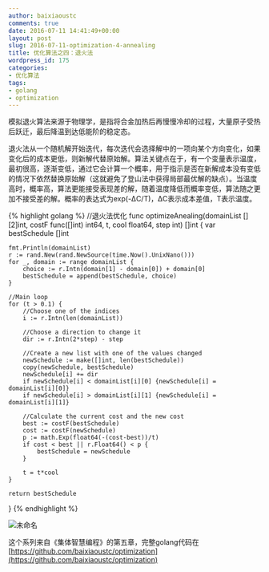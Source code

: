 ```yaml
---
author: baixiaoustc
comments: true
date: 2016-07-11 14:41:49+00:00
layout: post
slug: 2016-07-11-optimization-4-annealing
title: 优化算法之四：退火法
wordpress_id: 175
categories:
- 优化算法
tags:
- golang
- optimization
---
```


模拟退火算法来源于物理学，是指将合金加热后再慢慢冷却的过程，大量原子受热后跃迁，最后降温到达低能阶的稳定态。

退火法从一个随机解开始迭代，每次迭代会选择解中的一项向某个方向变化，如果变化后的成本更低，则新解代替原始解。算法关键点在于，有一个变量表示温度，最初很高，逐渐变低，通过它会计算一个概率，用于指示是否在新解成本没有变低的情况下依然替换原始解（这就避免了登山法中获得局部最优解的缺点）。当温度高时，概率高，算法更能接受表现差的解，随着温度降低而概率变低，算法随之更加不接受差的解。概率的表达式为exp(-ΔC/T)，ΔC表示成本差值，T表示温度。

{% highlight golang %}
//退火法优化
func optimizeAnealing(domainList [][2]int, costF func([]int) int64, t, cool float64, step int) []int {
	var bestSchedule []int
    
	fmt.Println(domainList)
	r := rand.New(rand.NewSource(time.Now().UnixNano()))
	for _, domain := range domainList {
		choice := r.Intn(domain[1] - domain[0]) + domain[0]
		bestSchedule = append(bestSchedule, choice)
	}
    
	//Main loop
	for (t > 0.1) {
		//Choose one of the indices
		i := r.Intn(len(domainList))
    
		//Choose a direction to change it
		dir := r.Intn(2*step) - step
    
		//Create a new list with one of the values changed
		newSchedule := make([]int, len(bestSchedule))
		copy(newSchedule, bestSchedule)
		newSchedule[i] += dir
		if newSchedule[i] < domainList[i][0] {newSchedule[i] = domainList[i][0]}
		if newSchedule[i] > domainList[i][1] {newSchedule[i] = domainList[i][1]}
    
		//Calculate the current cost and the new cost
		best := costF(bestSchedule)
		cost := costF(newSchedule)
		p := math.Exp(float64(-(cost-best))/t)
		if cost < best || r.Float64() < p {
			bestSchedule = newSchedule
		}
    
		t = t*cool
	}
    
	return bestSchedule
}
{% endhighlight %}


![未命名](http://baixiaoustc.com/wordpress/wp-content/uploads/2016/07/未命名-3.png)

这个系列来自《集体智慧编程》的第五章，完整golang代码在[https://github.com/baixiaoustc/optimization](https://github.com/baixiaoustc/optimization)
